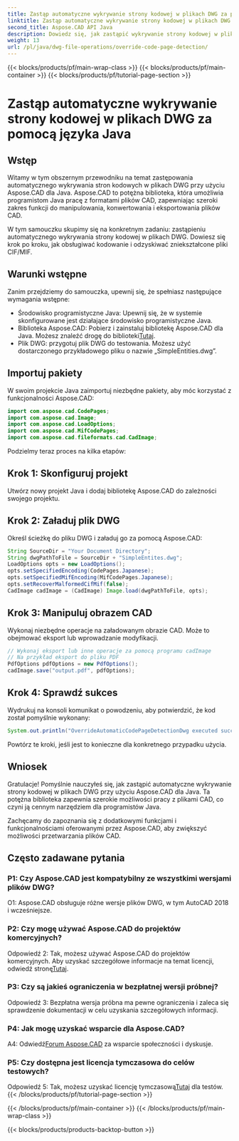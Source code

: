 ```yaml
---
title: Zastąp automatyczne wykrywanie strony kodowej w plikach DWG za pomocą języka Java
linktitle: Zastąp automatyczne wykrywanie strony kodowej w plikach DWG
second_title: Aspose.CAD API Java
description: Dowiedz się, jak zastąpić wykrywanie strony kodowej w plikach DWG za pomocą Aspose.CAD dla Java. Wydajna obsługa kodowania i odzyskiwanie zniekształconych plików CIF/MIF.
weight: 13
url: /pl/java/dwg-file-operations/override-code-page-detection/
---
```


{{< blocks/products/pf/main-wrap-class >}}
{{< blocks/products/pf/main-container >}}
{{< blocks/products/pf/tutorial-page-section >}}

# Zastąp automatyczne wykrywanie strony kodowej w plikach DWG za pomocą języka Java

## Wstęp

Witamy w tym obszernym przewodniku na temat zastępowania automatycznego wykrywania stron kodowych w plikach DWG przy użyciu Aspose.CAD dla Java. Aspose.CAD to potężna biblioteka, która umożliwia programistom Java pracę z formatami plików CAD, zapewniając szeroki zakres funkcji do manipulowania, konwertowania i eksportowania plików CAD.

W tym samouczku skupimy się na konkretnym zadaniu: zastąpieniu automatycznego wykrywania strony kodowej w plikach DWG. Dowiesz się krok po kroku, jak obsługiwać kodowanie i odzyskiwać zniekształcone pliki CIF/MIF.

## Warunki wstępne

Zanim przejdziemy do samouczka, upewnij się, że spełniasz następujące wymagania wstępne:

- Środowisko programistyczne Java: Upewnij się, że w systemie skonfigurowane jest działające środowisko programistyczne Java.
- Biblioteka Aspose.CAD: Pobierz i zainstaluj bibliotekę Aspose.CAD dla Java. Możesz znaleźć drogę do biblioteki[Tutaj](https://releases.aspose.com/cad/java/).
- Plik DWG: przygotuj plik DWG do testowania. Możesz użyć dostarczonego przykładowego pliku o nazwie „SimpleEntities.dwg”.

## Importuj pakiety

W swoim projekcie Java zaimportuj niezbędne pakiety, aby móc korzystać z funkcjonalności Aspose.CAD:

```java
import com.aspose.cad.CodePages;
import com.aspose.cad.Image;
import com.aspose.cad.LoadOptions;
import com.aspose.cad.MifCodePages;
import com.aspose.cad.fileformats.cad.CadImage;
```

Podzielmy teraz proces na kilka etapów:

## Krok 1: Skonfiguruj projekt

Utwórz nowy projekt Java i dodaj bibliotekę Aspose.CAD do zależności swojego projektu.

## Krok 2: Załaduj plik DWG

Określ ścieżkę do pliku DWG i załaduj go za pomocą Aspose.CAD:

```java
String SourceDir = "Your Document Directory";
String dwgPathToFile = SourceDir + "SimpleEntites.dwg";
LoadOptions opts = new LoadOptions();
opts.setSpecifiedEncoding(CodePages.Japanese);
opts.setSpecifiedMifEncoding(MifCodePages.Japanese);
opts.setRecoverMalformedCifMif(false);
CadImage cadImage = (CadImage) Image.load(dwgPathToFile, opts);
```

## Krok 3: Manipuluj obrazem CAD

Wykonaj niezbędne operacje na załadowanym obrazie CAD. Może to obejmować eksport lub wprowadzanie modyfikacji.

```java
// Wykonaj eksport lub inne operacje za pomocą programu cadImage
// Na przykład eksport do pliku PDF
PdfOptions pdfOptions = new PdfOptions();
cadImage.save("output.pdf", pdfOptions);
```

## Krok 4: Sprawdź sukces

Wydrukuj na konsoli komunikat o powodzeniu, aby potwierdzić, że kod został pomyślnie wykonany:

```java
System.out.println("OverrideAutomaticCodePageDetectionDwg executed successfully");
```

Powtórz te kroki, jeśli jest to konieczne dla konkretnego przypadku użycia.

## Wniosek

Gratulacje! Pomyślnie nauczyłeś się, jak zastąpić automatyczne wykrywanie strony kodowej w plikach DWG przy użyciu Aspose.CAD dla Java. Ta potężna biblioteka zapewnia szerokie możliwości pracy z plikami CAD, co czyni ją cennym narzędziem dla programistów Java.

Zachęcamy do zapoznania się z dodatkowymi funkcjami i funkcjonalnościami oferowanymi przez Aspose.CAD, aby zwiększyć możliwości przetwarzania plików CAD.

## Często zadawane pytania

### P1: Czy Aspose.CAD jest kompatybilny ze wszystkimi wersjami plików DWG?

O1: Aspose.CAD obsługuje różne wersje plików DWG, w tym AutoCAD 2018 i wcześniejsze.

### P2: Czy mogę używać Aspose.CAD do projektów komercyjnych?

 Odpowiedź 2: Tak, możesz używać Aspose.CAD do projektów komercyjnych. Aby uzyskać szczegółowe informacje na temat licencji, odwiedź stronę[Tutaj](https://purchase.aspose.com/buy).

### P3: Czy są jakieś ograniczenia w bezpłatnej wersji próbnej?

Odpowiedź 3: Bezpłatna wersja próbna ma pewne ograniczenia i zaleca się sprawdzenie dokumentacji w celu uzyskania szczegółowych informacji.

### P4: Jak mogę uzyskać wsparcie dla Aspose.CAD?

 A4: Odwiedź[Forum Aspose.CAD](https://forum.aspose.com/c/cad/19) za wsparcie społeczności i dyskusje.

### P5: Czy dostępna jest licencja tymczasowa do celów testowych?

 Odpowiedź 5: Tak, możesz uzyskać licencję tymczasową[Tutaj](https://purchase.aspose.com/temporary-license/) dla testów.
{{< /blocks/products/pf/tutorial-page-section >}}

{{< /blocks/products/pf/main-container >}}
{{< /blocks/products/pf/main-wrap-class >}}

{{< blocks/products/products-backtop-button >}}
